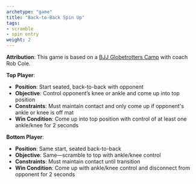 ```yaml
---
archetype: "game"
title: "Back-to-Back Spin Up"
tags: 
- scramble
- spin entry
weight: 2
---
```


**Attribution**: This game is based on a [BJJ Globetrotters Camp](https://www.youtube.com/watch?v=GsaDeiRO7s8) with coach Rob Cole.

**Top Player**:
  * **Position**: Start seated, back-to-back with opponent
  * **Objective**: Control opponent’s knee or ankle and come up into top position
  * **Constraints**: Must maintain contact and only come up if opponent's ankle or knee is off mat
  * **Win Condition**: Come up into top position with control of at least one ankle/knee for 2 seconds

**Bottom Player**:
  * **Position**: Same start, seated back-to-back
  * **Objective**: Same—scramble to top with ankle/knee control
  * **Constraints**: Must maintain contact until transition
  * **Win Condition**: Come up with ankle/knee control and disconnect from opponent for 2 seconds
